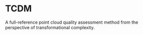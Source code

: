 # TCDM
A full-reference point cloud quality assessment method from the perspective of transformational complexity.
